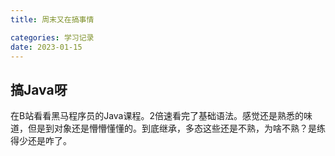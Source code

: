 ```yaml
---
title: 周末又在搞事情

categories: 学习记录
date: 2023-01-15
---
```

## 搞Java呀
在B站看看黑马程序员的Java课程。2倍速看完了基础语法。感觉还是熟悉的味道，但是到对象还是懵懵懂懂的。到底继承，多态这些还是不熟，为啥不熟？是练得少还是咋了。
